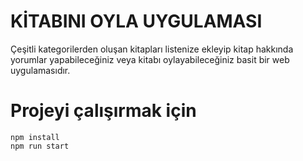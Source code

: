 # KİTABINI OYLA UYGULAMASI

Çeşitli kategorilerden oluşan kitapları listenize ekleyip kitap hakkında yorumlar yapabileceğiniz veya kitabı oylayabileceğiniz basit bir web uygulamasıdır.
# Projeyi çalışırmak için
```
npm install
npm run start
```

